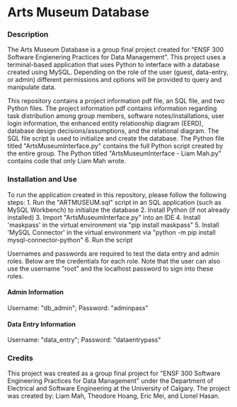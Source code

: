 # Arts Museum Database

### Description
The Arts Museum Database is a group final project created for "ENSF 300 Software Engienering Practices for Data Management". This project uses a terminal-based application that uses Python to interface with a database created using MySQL. Depending on the role of the user (guest, data-entry, or admin) different permissions and options will be provided to query and manipulate data.

This repository contains a project information pdf file, an SQL file, and two Python files. The project information pdf contains information regarding task distribution among group members, software notes/installations, user login information, the enhanced entity relationship diagram (EERD), database design decisions/assumptions, and the relational diagram. The SQL file script is used to initialize and create the database. The Python file titled "ArtsMuseumInterface.py" contains the full Python script created by the entire group. The Python titled "ArtsMuseumInterface - Liam Mah.py" contains code that only Liam Mah wrote.

### Installation and Use
To run the application created in this repository, please follow the following steps:
    1. Run the "ARTMUSEUM.sql" script in an SQL application (such as MySQL Workbench) to initialize the database
    2. Install Python (if not already installed)
    3. Import "ArtsMuseumInterface.py" into an IDE
    4. Install 'maskpass' in the virtual environment via "pip install maskpass"
    5. Install 'MySQL Connector' in the virtual environment via "python -m pip install mysql-connector-python"
    6. Run the script

Usernames and passwords are required to test the data entry and admin roles. Below are the credentials for each role. Note that the user can also use the username "root" and the localhost password to sign into these roles.

#### Admin Information
Username: "db_admin"; Password: "adminpass"

#### Data Entry Information
Username: "data_entry"; Password: "dataentrypass"

### Credits
This project was created as a group final project for "ENSF 300 Software Engineering Practices for Data Management" under the Department of Electrical and Software Engineering at the University of Calgary. The project was created by: Liam Mah, Theodore Hoang, Eric Mei, and Lionel Hasan.
